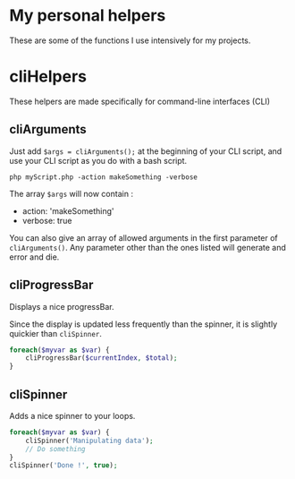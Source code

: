 # My personal helpers

These are some of the functions I use intensively for my projects.

# cliHelpers

These helpers are made specifically for command-line interfaces (CLI)

## cliArguments

Just add `$args = cliArguments();` at the beginning of your CLI script, and use your CLI script as you do with a bash
script.

```
php myScript.php -action makeSomething -verbose
```

The array `$args` will now contain :
- action: 'makeSomething'
- verbose: true

You can also give an array of allowed arguments in the first parameter of `cliArguments()`. Any parameter other than
the ones listed will generate and error and die.

## cliProgressBar

Displays a nice progressBar.

Since the display is updated less frequently than the spinner, it is slightly quickier than `cliSpinner`.

```php
foreach($myvar as $var) {
    cliProgressBar($currentIndex, $total);
}
```

## cliSpinner

Adds a nice spinner to your loops.

```php
foreach($myvar as $var) {
    cliSpinner('Manipulating data');
    // Do something
}
cliSpinner('Done !', true);

```
